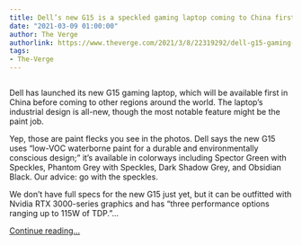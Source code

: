 ```yaml
---
title: Dell’s new G15 is a speckled gaming laptop coming to China first
date: "2021-03-09 01:00:00"
author: The Verge
authorlink: https://www.theverge.com/2021/3/8/22319292/dell-g15-gaming-laptop-2021-announced-china-paint-speckles-specs
tags:
- The-Verge
---
```

<figure>
      <img alt="" src="https://cdn.vox-cdn.com/thumbor/pHjre0RiO5ig259YXAnDCMskF6U=/0x0:1127x751/1310x873/cdn.vox-cdn.com/uploads/chorus_image/image/68933135/g15.0.jpg" />
    </figure>

  <p id="8uR05e">Dell has launched its new G15 gaming laptop, which will be available first in China before coming to other regions around the world. The laptop’s industrial design is all-new, though the most notable feature might be the paint job.</p>
<p id="cm6BIG">Yep, those are paint flecks you see in the photos. Dell says the new G15 uses “low-VOC waterborne paint for a durable and environmentally conscious design;” it’s available in colorways including Spector Green with Speckles, Phantom Grey with Speckles, Dark Shadow Grey, and Obsidian Black. Our advice: go with the speckles.</p>
  <figure class="e-image">
        
  </figure>
<p id="Uq4buC">We don’t have full specs for the new G15 just yet, but it can be outfitted with Nvidia RTX 3000-series graphics and has “three performance options ranging up to 115W of TDP.”...</p>
  <p>
    <a href="https://www.theverge.com/2021/3/8/22319292/dell-g15-gaming-laptop-2021-announced-china-paint-speckles-specs">Continue reading&hellip;</a>
  </p>